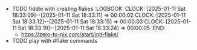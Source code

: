 - TODO fiddle with creating flakes
  :LOGBOOK:
  CLOCK: [2025-01-11 Sat 18:33:09]--[2025-01-11 Sat 18:33:11] =>  00:00:02
  CLOCK: [2025-01-11 Sat 18:33:12]--[2025-01-11 Sat 18:33:15] =>  00:00:03
  CLOCK: [2025-01-11 Sat 18:33:19]--[2025-01-11 Sat 18:33:24] =>  00:00:05
  :END:
	- https://zero-to-nix.com/start/init-flake/
- TODO play with #flake commands